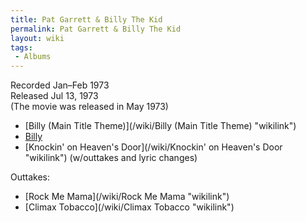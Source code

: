 ```yaml
---
title: Pat Garrett & Billy The Kid
permalink: Pat Garrett & Billy The Kid
layout: wiki
tags:
 - Albums
---
```


Recorded Jan–Feb 1973  
Released Jul 13, 1973  
(The movie was released in May 1973)

-   [Billy (Main Title Theme)](/wiki/Billy (Main Title Theme) "wikilink")
-   [Billy](/wiki/Billy "wikilink")
-   [Knockin' on Heaven's Door](/wiki/Knockin' on Heaven's Door "wikilink")
    (w/outtakes and lyric changes)

Outtakes:

-   [Rock Me Mama](/wiki/Rock Me Mama "wikilink")
-   [Climax Tobacco](/wiki/Climax Tobacco "wikilink")

